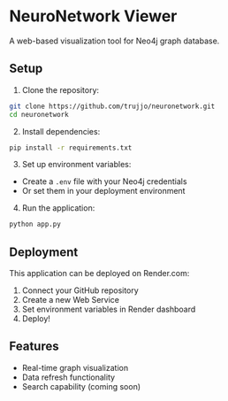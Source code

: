 
# NeuroNetwork Viewer

A web-based visualization tool for Neo4j graph database.

## Setup

1. Clone the repository:
```bash
git clone https://github.com/trujjo/neuronetwork.git
cd neuronetwork
```

2. Install dependencies:
```bash
pip install -r requirements.txt
```

3. Set up environment variables:
- Create a `.env` file with your Neo4j credentials
- Or set them in your deployment environment

4. Run the application:
```bash
python app.py
```

## Deployment

This application can be deployed on Render.com:

1. Connect your GitHub repository
2. Create a new Web Service
3. Set environment variables in Render dashboard
4. Deploy!

## Features

- Real-time graph visualization
- Data refresh functionality
- Search capability (coming soon)
